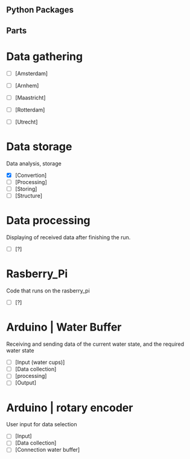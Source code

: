 ## Python Packages


## Parts


# Data gathering
- [ ] [Amsterdam]
- [ ] [Arnhem]
- [ ] [Maastricht]
- [ ] [Rotterdam]
- [ ] [Utrecht]


# Data storage
Data analysis, storage
- [X] [Convertion]
- [ ] [Processing]
- [ ] [Storing]
- [ ] [Structure]

# Data processing
Displaying of received data after finishing the run.
- [ ] [?]

# Rasberry_Pi
Code that runs on the rasberry_pi
- [ ] [?]

# Arduino | Water Buffer
Receiving and sending data of the current water state, and the required water state
- [ ] [Input (water cups)]
- [ ] [Data collection]
- [ ] [processing]
- [ ] [Output]

# Arduino | rotary encoder
User input for data selection
- [ ] [Input]
- [ ] [Data collection]
- [ ] [Connection water buffer]
